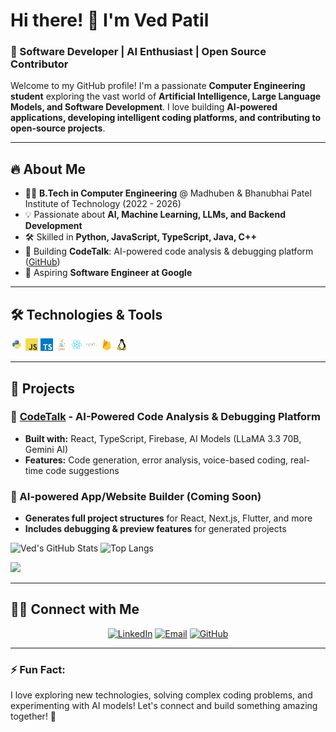# Hi there! 👋 I'm Ved Patil

### 🚀 Software Developer | AI Enthusiast | Open Source Contributor

Welcome to my GitHub profile! I'm a passionate **Computer Engineering student** exploring the vast world of **Artificial Intelligence, Large Language Models, and Software Development**. I love building **AI-powered applications, developing intelligent coding platforms, and contributing to open-source projects**.

---

## 🔥 About Me
- 👨‍💻 **B.Tech in Computer Engineering** @ Madhuben & Bhanubhai Patel Institute of Technology (2022 - 2026)
- 💡 Passionate about **AI, Machine Learning, LLMs, and Backend Development**
- 🛠️ Skilled in **Python, JavaScript, TypeScript, Java, C++**
- 🚀 Building **CodeTalk**: AI-powered code analysis & debugging platform ([GitHub](https://github.com/vedpatil1345/Codetalk))
- 🌟 Aspiring **Software Engineer at Google**

---

## 🛠️ Technologies & Tools
<code><img height="20" src="https://raw.githubusercontent.com/github/explore/80688e429a7d4ef2fca1e82350fe8e3517d3494d/topics/python/python.png"></code>
<code><img height="20" src="https://raw.githubusercontent.com/github/explore/80688e429a7d4ef2fca1e82350fe8e3517d3494d/topics/javascript/javascript.png"></code>
<code><img height="20" src="https://raw.githubusercontent.com/github/explore/80688e429a7d4ef2fca1e82350fe8e3517d3494d/topics/typescript/typescript.png"></code>
<code><img height="20" src="https://raw.githubusercontent.com/github/explore/80688e429a7d4ef2fca1e82350fe8e3517d3494d/topics/java/java.png"></code>
<code><img height="20" src="https://raw.githubusercontent.com/github/explore/80688e429a7d4ef2fca1e82350fe8e3517d3494d/topics/react/react.png"></code>
<code><img height="20" src="https://raw.githubusercontent.com/github/explore/80688e429a7d4ef2fca1e82350fe8e3517d3494d/topics/nextjs/nextjs.png"></code>
<code><img height="20" src="https://raw.githubusercontent.com/github/explore/80688e429a7d4ef2fca1e82350fe8e3517d3494d/topics/firebase/firebase.png"></code>
<code><img height="20" src="https://raw.githubusercontent.com/github/explore/80688e429a7d4ef2fca1e82350fe8e3517d3494d/topics/linux/linux.png"></code>

---

## 🚀 Projects
### 🔹 [CodeTalk](https://github.com/vedpatil1345/Codetalk) - AI-Powered Code Analysis & Debugging Platform
- **Built with:** React, TypeScript, Firebase, AI Models (LLaMA 3.3 70B, Gemini AI)
- **Features:** Code generation, error analysis, voice-based coding, real-time code suggestions

### 🔹 AI-powered App/Website Builder (Coming Soon)
- **Generates full project structures** for React, Next.js, Flutter, and more
- **Includes debugging & preview features** for generated projects

![Ved's GitHub Stats](https://github-readme-stats.vercel.app/api?username=vedpatil1345&theme=tokyonight&show_icons=true&hide=["issues"])
![Top Langs](https://github-readme-stats.vercel.app/api/top-langs/?username=vedpatil1345&theme=tokyonight&layout=compact)

![](https://komarev.com/ghpvc/?username=vedpatil1345)

---

## 🤝🏻 Connect with Me
<p align="center">
<a href="https://www.linkedin.com/in/ved-patila71968250/"><img alt="LinkedIn" src="https://img.shields.io/badge/LinkedIn-Ved%20Patil-blue?style=flat-square&logo=linkedin"></a>
<a href="mailto:vedpatil1345@gmail.com"><img alt="Email" src="https://img.shields.io/badge/Email-vedpatil1345@gmail.com-blue?style=flat-square&logo=gmail"></a>
<a href="https://github.com/vedpatil1345"><img alt="GitHub" src="https://img.shields.io/badge/GitHub-vedpatil1345-blue?style=flat-square&logo=github"></a>
</p>

---

### ⚡ Fun Fact:
I love exploring new technologies, solving complex coding problems, and experimenting with AI models! Let's connect and build something amazing together! 🚀
